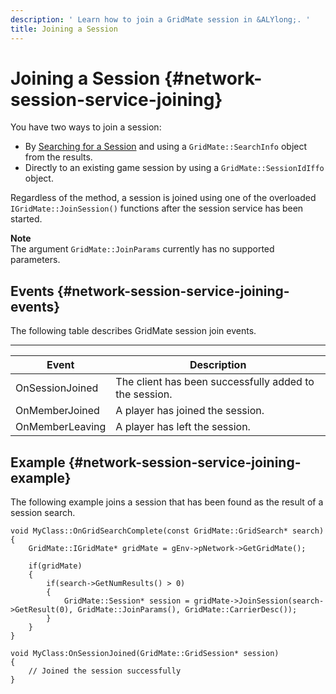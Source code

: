 ```yaml
---
description: ' Learn how to join a GridMate session in &ALYlong;. '
title: Joining a Session
---
```

# Joining a Session {#network-session-service-joining}

You have two ways to join a session:
+ By [Searching for a Session](/docs/userguide/networking/session-service-searching.md) and using a `GridMate::SearchInfo` object from the results\.
+ Directly to an existing game session by using a `GridMate::SessionIdIffo` object\.

Regardless of the method, a session is joined using one of the overloaded `IGridMate::JoinSession()` functions after the session service has been started\.

**Note**  
The argument `GridMate::JoinParams` currently has no supported parameters\.

## Events {#network-session-service-joining-events}

The following table describes GridMate session join events\.


****  

| **Event** | **Description** | 
| --- | --- | 
| OnSessionJoined | The client has been successfully added to the session\. | 
| OnMemberJoined | A player has joined the session\. | 
| OnMemberLeaving | A player has left the session\. | 

## Example {#network-session-service-joining-example}

The following example joins a session that has been found as the result of a session search\.

```
void MyClass::OnGridSearchComplete(const GridMate::GridSearch* search)
{
    GridMate::IGridMate* gridMate = gEnv->pNetwork->GetGridMate();

    if(gridMate)
    {
        if(search->GetNumResults() > 0)
        {
            GridMate::Session* session = gridMate->JoinSession(search->GetResult(0), GridMate::JoinParams(), GridMate::CarrierDesc());
        }
    }
}

void MyClass:OnSessionJoined(GridMate::GridSession* session)
{
    // Joined the session successfully
}
```